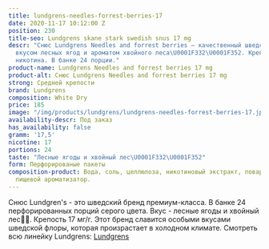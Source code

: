 ```yaml
---
title: lundgrens-needles-forrest-berries-17
date: 2020-11-17 10:12:00 Z
position: 230
title-seo: Lundgrens skane stark swedish snus 17 mg
descr: "Снюс Lundgrens Needles and forrest berries — качественный шведский снюс со
  вкусом лесных ягод и ароматом хвойного леса\U0001F332\U0001F352. Крепость 17 мг
  никотина. В банке 24 порции."
product-name: Lundgrens Needles and forrest berries 17 mg
product-alt: Снюс Lundgrens Needles and forrest berries 17 mg
strong: Средней крепости
brand: Lundgrens
composition: White Dry
price: 185
image: "/img/products/lundgrens/lundgrens-needles-forrest-berries-17.jpg"
availability-descr: Под заказ
has_availability: false
gramm: '17,5'
nicotine: 17
portions: 24
taste: "Лесные ягоды и хвойный лес\U0001F332\U0001F352"
form: Перфорированые пакеты
composition-product: Вода, соль, целлюлоза, никотиновый экстракт, поваренная сода,
  пищевой ароматизатор.
---
```


Снюс Lundgren's - это  шведский бренд премиум-класса. В банке 24 перфорированных порций серого цвета. Вкус - лесные ягоды и хвойный лес🌲🍒. Крепость 17 мг/г. Этот бренд славится особыми вкусами шведской флоры, которая произрастает в холодном климате. Смотреть всю линейку Lundgrens: <a href="/lundgrens-snus">Lundgrens</a>